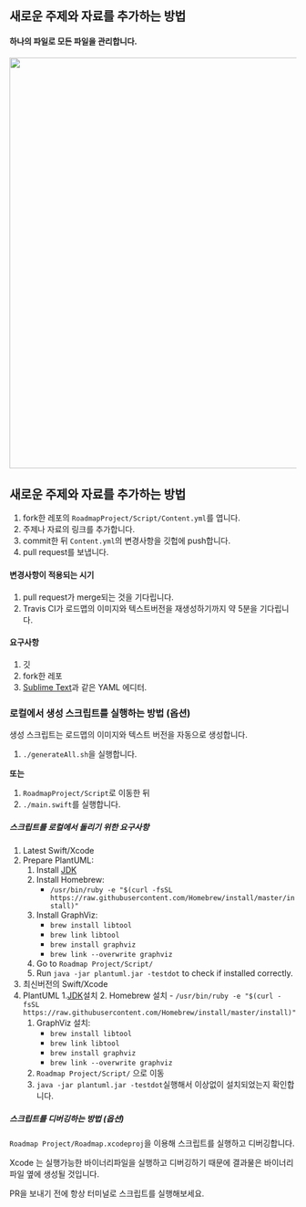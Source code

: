 ## 새로운 주제와 자료를 추가하는 방법
#### 하나의 파일로 모든 파일을 관리합니다.
<img src="CONTENTSCREENSHOT.png" width="720">

## 새로운 주제와 자료를 추가하는 방법
1. fork한 레포의 `RoadmapProject/Script/Content.yml`를 엽니다.
2. 주제나 자료의 링크를 추가합니다.
3. commit한 뒤 `Content.yml`의 변경사항을 깃헙에 push합니다.
4. pull request를 보냅니다.

#### 변경사항이 적용되는 시기

1. pull request가 merge되는 것을 기다립니다.
2. Travis CI가 로드맵의 이미지와 텍스트버전을 재생성하기까지 약 5분을 기다립니다.

#### 요구사항

1. 깃
1. fork한 레포
2. [Sublime Text](https://www.sublimetext.com/)과 같은 YAML 에디터.

### 로컬에서 생성 스크립트를 실행하는 방법 (옵션)

생성 스크립트는 로드맵의 이미지와 텍스트 버전을 자동으로 생성합니다.
1. `./generateAll.sh`을 실행합니다.

**또는**

1. `RoadmapProject/Script`로 이동한 뒤
2. `./main.swift`를 실행합니다.

##### 스크립트를 로컬에서 돌리기 위한 요구사항
1. Latest Swift/Xcode
1. Prepare PlantUML:
	1. Install [JDK](http://www.oracle.com/technetwork/java/javase/downloads/jdk9-downloads-3848520.html)
	1. Install Homebrew:
		- `/usr/bin/ruby -e "$(curl -fsSL https://raw.githubusercontent.com/Homebrew/install/master/install)"`
	1. Install GraphViz:
		- `brew install libtool`
		- `brew link libtool`
		- `brew install graphviz`
		- `brew link --overwrite graphviz`
	1. Go to `Roadmap Project/Script/` 
	1. Run `java -jar plantuml.jar -testdot` to check if installed correctly.
1. 최신버전의 Swift/Xcode
2. PlantUML
	1.[JDK](http://www.oracle.com/technetwork/java/javase/downloads/jdk9-downloads-3848520.html)설치
	2.  Homebrew 설치
			- `/usr/bin/ruby -e "$(curl -fsSL https://raw.githubusercontent.com/Homebrew/install/master/install)"`
	1. GraphViz 설치:
		- `brew install libtool`
		- `brew link libtool`
		- `brew install graphviz`
		- `brew link --overwrite graphviz`
	1. `Roadmap Project/Script/` 으로 이동
	1. `java -jar plantuml.jar -testdot`실행해서 이상없이 설치되었는지 확인합니다.

##### 스크립트를 디버깅하는 방법 (옵션)
`Roadmap Project/Roadmap.xcodeproj`을 이용해 스크립트를 실행하고 디버깅합니다.

Xcode 는 실행가능한 바이너리파일을 실행하고 디버깅하기 때문에 결과물은 바이너리 파일 옆에 생성될 것입니다.

PR을 보내기 전에 항상 터미널로 스크립트를 실행해보세요.
